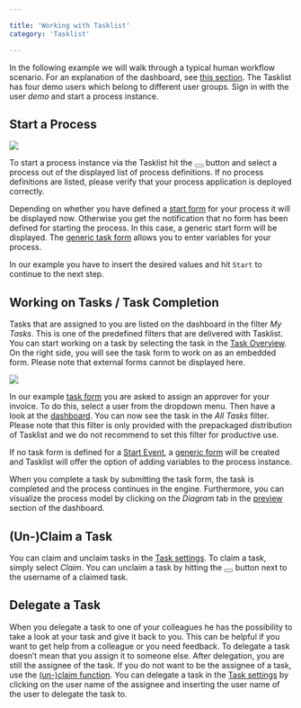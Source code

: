 ```yaml
---

title: 'Working with Tasklist'
category: 'Tasklist'

---
```


In the following example we will walk through a typical human workflow scenario. For an explanation of the dashboard, see <a href="ref:#tasklist-dashboard">this section</a>. The Tasklist has four demo users which belong to different user groups. Sign in with the user _demo_ and start a process instance.

## Start a Process

<div class="row">
  <div class="col-xs-6 col-sm-6 col-md-3">
    <img data-img-thumb src="ref:asset:/assets/img/implementation-tasklist/tasklist-start-process.png" />
  </div>
  <div class="col-xs-6 col-sm-6 col-md-9">
    <p>
      To start a process instance via the Tasklist hit the <button class="btn btn-xs"><i class="glyphicon glyphicon-list-alt"></i></button> button and select a process out of the displayed list of process definitions. If no process definitions are listed, please verify that your process application is deployed correctly.
    </p>
    <p>
      Depending on whether you have defined a <a href="ref:#tasklist-task-forms">start form</a> for your process it will be displayed now. Otherwise you get the notification that no form has been defined for starting the process. In this case, a generic start form will be displayed. The <a href="ref:#tasklist-task-forms-generic-task-forms">generic task form</a> allows you to enter variables for your process.
    </p>
    <p>
      In our example you have to insert the desired values and hit <code>Start</code> to continue to the next step.
    </p>
  </div>
</div>

## Working on Tasks / Task Completion

Tasks that are assigned to you are listed on the dashboard in the filter <i>My Tasks</i>. This is one of the predefined filters that are delivered with Tasklist. You can start working on a task by selecting the task in the <a href="ref:#tasklist-dashboard">Task Overview</a>. On the right side, you will see the task form to work on as an embedded form. Please note that external forms cannot be displayed here.

<div class="row">
  <div class="col-xs-6 col-sm-6 col-md-3">
    <img data-img-thumb src="ref:asset:/assets/img/implementation-tasklist/tasklist-form-assign-approver.png" />
  </div>
  <div class="col-xs-6 col-sm-6 col-md-9">
     <p>In our example <a href="ref:#tasklist-task-forms">task form</a> you are asked to assign an approver for your invoice. To do this, select a user from the dropdown menu. Then have a look at the  <a href="ref:#tasklist-dashboard">dashboard</a>. You can now see the task in the <i>All Tasks</i> filter. Please note that this filter is only provided with the prepackaged distribution of Tasklist and we do not recommend to set this filter for productive use.</p>
     <p>If no task form is defined for a <a href="ref:/api-references/bpmn20/#events-start-events">Start Event</a>, a <a href="ref:#tasklist-task-forms-generic-task-forms">generic form</a> will be created and Tasklist will offer the option of adding variables to the process instance.</p>
     <p>When you complete a task by submitting the task form, the task is completed and the process continues in the engine. Furthermore, you can visualize the process model by clicking on the <i>Diagram</i> tab in the <a href="ref:#tasklist-dashboard-task-form-and-diagram-view">preview</a> section of the dashboard.  </p>
  </div>
</div>


## (Un-)Claim a Task

<p>You can claim and unclaim tasks in the <a href="ref:#tasklist-dashboard-task-settings">Task settings</a>. To claim a task, simply select <i>Claim</i>. You can unclaim a task by hitting the <button class="btn btn-xs"><i class="glyphicon glyphicon-remove"></i></button> button next to the username of a claimed task.</p>


## Delegate a Task

<p>When you delegate a task to one of your colleagues he has the possibility to take a look at your task and give it back to you. This can be helpful if you want to get help from a colleague or you need feedback. To delegate a task doesn’t mean that you assign it to someone else. After delegation, you are still the assignee of the task. If you do not want to be the assignee of a task, use the <a href="ref:#tasklist-working-with-tasklist-un-claim-a-task">(un-)claim function</a>. You can delegate a task in the <a href="ref:#tasklist-dashboard-task-settings">Task settings</a> by clicking on the user name of the assignee and inserting the user name of the user to delegate the task to.</p>